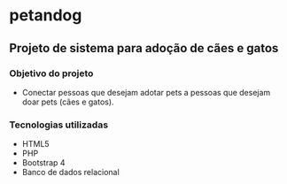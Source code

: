 # petandog
## Projeto de sistema para adoção de cães e gatos
### Objetivo do projeto
- Conectar pessoas que desejam adotar pets a pessoas que desejam doar pets (cães e gatos).
### Tecnologias utilizadas
- HTML5
- PHP
- Bootstrap 4
- Banco de dados relacional
